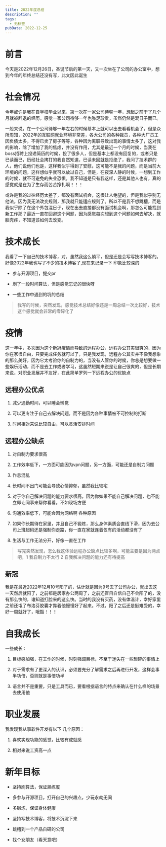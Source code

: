 ```yaml
---
title: 2022年度总结
description: ""
tags:
  - 无标签
pubDate: 2022-12-25
---
```



# 前言



今天是2022年12月26日，圣诞节后的第一天，又一次坐在了公司的办公室中，想到今年的年终总结还没有写，此文因此诞生



# 社会情况



今年或许是我在自学校毕业以来，第一次在一家公司待够一年，想起之前干了几个月就被辞退的经历，感觉一家公司待够一年也弥足珍贵，虽然仍然是混日子而已。



一般来说，在一个公司待够一年左右的时候基本上就可以出去看看机会了，但是众所周知，2022年的互联网就业环境非常差，各大公司的各种裁员，各种大厂员工因负债太多，不得已卖了房子等等，各种因为离职导致出现的事情太多了，这对我的影响，除了增加了我的焦虑，并没有作用，尤其是最近一个月的时候，当我在boss招聘上投递简历的时候，投了很多人，但是基本上都没有回复的，或者只是已读而已，历经社会拷打的我自然知道，已读未回就是拒绝了，我问了技术群的人，他们说他们也是，这样我似乎得到了安慰，这可能不是我的问题，而是当前大环境的问题，这样想似乎就可以放过自己，但是，在夜深人静的时候，一想到工作的时候，就不可避免的失业恐惧，我不知道是只有我这样，还是其他人也有，真的感觉就是在为了生存而苦苦挣扎啊！！！

或许是我的过往经历太差了，都没有面试机会，这很让人绝望的，但是我似乎别无他法，因为我无法改变规则，那我就只能适应规则了。所以不是我不想跳槽，而是我似乎除了在这个外包混日子，现在出去直接都没有面试机会啊，那怎么可能找到新工作那？最近一直在回避这个问题，因为感觉每次想到这个问题如何去解决，就脑壳疼，不知道该如何去改变。



# 技术成长



我看了一下自己的技术博客，对，虽然我这么躺平，但是还是会写写技术博客的。好像2022年我也写了不少的技术博客了,现在来记录一下 印象比较深的



- 参与开源项目，提交pr

- 刷了一段时间算法，但是感觉忘记的很快呀

- 一些工作中遇到的坑的总结



> 我写的时候，突然发现，感觉技术总结好像还是一周总结一次比较好，技术这个感觉就会非常的零碎化了



# 疫情



这一年中，多次因为这个新冠疫情而导致的远程办公，远程办公其实很爽的，因为你在家很自由，只要完成任务就可以了，只是我发现，远程办公其实并不像我想象的那么美好，因为它太考验你的自制力的，当没有人管你的时候，你总是想要做一些娱乐活动，而不是去工作或者学习，这虽然短期来说是让自己很爽的，但是长期来说，对职业发展并不友好，在此简单罗列一下远程办公的优缺点



## 远程办公优点



1. 减少通勤时间，可以睡会懒觉

2. 可以更专注于自己去解决问题，而不是因为各种事情被不可控制的打断

3. 时间相对来说比较自由，可以灵活安排时间



## 远程办公缺点



1. 对自制力要求很高

2. 工作效率低下，一方面可能因为vpn问题，另一方面，可能还是自制力问题

3. 作息混乱

4. 长时间不出门可能会导致心情抑郁，虽然我比较宅

5. 对于你自己解决问题的能力要求很高，因为你如果不能自己解决问题，也不能立即让同事来帮你看看，不如现场方便

6. 沟通效率低下，可能会因为网络啊 各种原因

7. 如果你长期待在家里，并且自己不锻炼，那么身体素质会直线下滑，因为去公司上班起码还是强制你走路，你一直在家就连着仅有的活动都没有了

8. 生活与工作无法分开，好像一直在工作



> 写完突然发现，怎么我这体验远程办公缺点比较多啊，可能主要是因为两点吧，1 我自制力不太行 2 自我解决问题的能力还有待提高



## 新冠



我是在最近2022年12月10号阳了的，估计就是因为9号去了公司办公，就出去这一天然后就阳了，之前都是居家办公两周了，之前还盲目自信自己不会阳了的，没有那么快的，谁知道打脸来的这么快。当时的我没有买药，没有体温计，幸好家里之前还屯了布洛芬胶囊才靠着他慢慢好了起来。不过，阳了之后还是挺难受的，幸好一周就好了，哦豁！！！



# 自我成长



一些成长：



1. 目标感加强，在工作的时候，时刻强调目标，不至于迷失在一些琐碎的事情上

2. 对于需求有了更深入的认识，必须要充分了解需求之后再进行开发，这样会事半功倍，否则就是事倍功半

3. 语言并不是重要，只是工具而已，要看根据语言的特点来确认在什么样的场景去使用他



# 职业发展



我发现我从事软件开发有以下 几个原因：



1. 喜欢实现功能的感觉，比较有成就感

2. 相对来说工资高一点



# 新年目标



- 坚持刷算法，保证熟练度

- 多参与开源项目，打开自己的兴趣点，少玩永劫无间

- 多锻炼，保证身体健康

- 坚持写技术博客，将技术沉淀下来

- 跳槽到一个产品自研的公司

- 找个女朋友（看天意吧）
